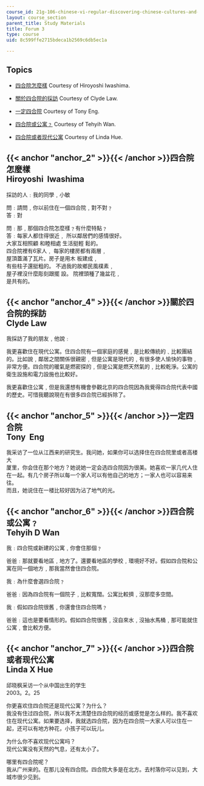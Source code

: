 ```yaml
---
course_id: 21g-106-chinese-vi-regular-discovering-chinese-cultures-and-societies-spring-2003
layout: course_section
parent_title: Study Materials
title: Forum 3
type: course
uid: 8c599ffe2715bdeca1b2569c6db5ec1a

---
```


Topics
------

*   [四合院怎麼樣](#anchor_2) Courtesy of Hiroyoshi Iwashima.  
    
*   [關於四合院的採訪](#anchor_4) Courtesy of Clyde Law.  
    
*   [一定四合院](#anchor_5) Courtesy of Tony Eng.  
    
*   [四合院或公寓﹖](#anchor_6) Courtesy of Tehyih Wan.  
    
*   [四合院或者现代公寓](#anchor_7) Courtesy of Linda Hue.  
    

{{< anchor "anchor_2" >}}{{< /anchor >}}四合院怎麼樣  
Hiroyoshi  Iwashima
--------------------------------------------------------------------

採訪的人﹕我的同學﹐小敏  
  
問﹕請問﹐你以前住在一個四合院﹐對不對﹖  
答﹕對  
  
問﹕那﹐那個四合院怎麼樣﹖有什麼特點﹖  
答﹕每家人都住得很近﹐ 所以鄰居們的感情很好。  
大家互相照顧 和睦相處 生活挺輕 鬆的。  
四合院裡有6家人﹐ 每家的樓房都有兩層﹐  
屋頂蓋滿了瓦片。房子是用木 板建成﹐  
有些柱子還挺粗的。 不過我的故鄉民風樸素﹐  
屋子裡沒什麼彫刻跟擺 設。 院裡頭種了幾盆花﹐  
是共有的。

{{< anchor "anchor_4" >}}{{< /anchor >}}關於四合院的採訪  
Clyde Law
------------------------------------------------------------

我採訪了我的朋友﹐他說﹕  
  
我更喜歡住在現代公寓。住四合院有一個家庭的感覺﹐是比較傳統的﹑比較團結的。比如說﹐鄰居之間關係很親密﹐但是公寓是現代的﹐有很多使人愉快的事物﹐非常方便。四合院的暖氣是燃密探的﹐但是公寓是燃天然氣的﹐比較乾淨。公寓的衛生設施和電力設施也比較好。  
  
我更喜歡住公寓﹐但是我還想有機會參觀北京的四合院因為我覺得四合院代表中國的歷史。可惜我聽說現在有很多四合院已經拆除了。

{{< anchor "anchor_5" >}}{{< /anchor >}}一定四合院  
Tony  Eng
---------------------------------------------------------

我采访了一位从江西来的研究生。我问她，如果你可以选择住在四合院里或者高楼大  
厦里，你会住在那个地方？她说她一定会选四合院因为很美。她喜欢一家几代人住  
在一起。有几个房子所以每一个家人可以有他自己的地方；一家人也可以容易来往。  
而且，她说住在一楼比较好因为沾了地气的光。

{{< anchor "anchor_6" >}}{{< /anchor >}}四合院或公寓﹖   
Tehyih D Wan
---------------------------------------------------------------

我﹕四合院或新建的公寓﹐你會住那個﹖  
  
爸爸﹕那就要看地區﹐地方了。還要看地區的學校﹐環境好不好。假如四合院和公寓在同一個地方﹐那我當然會住四合院。  
  
我﹕為什麼會選四合院﹖  
  
爸爸﹕因為四合院有一個院子﹐比較寬闊。公寓比較擠﹐沒那麼多空間。  
  
我﹕假如四合院很舊﹐你還會住四合院嗎﹖  
  
爸爸﹕這也是要看情形的。假如四合院很舊﹐沒自來水﹐沒抽水馬桶﹐那可能就住公寓﹐會比較方便。

{{< anchor "anchor_7" >}}{{< /anchor >}}四合院或者现代公寓  
Linda X Hue
---------------------------------------------------------------

邱晓枫采访一个从中国出生的学生  
2003。2。25  
  
你更喜欢住四合院还是现代公寓？为什么？  
我没有住过四合院，所以我不太清楚住四合院的经历或感觉是怎么样的。我不喜欢住在现代公寓。如果要选择，我就选四合院，因为在四合院一大家人可以住在一起，还可以有地方种花，小孩子可以玩儿。  
  
为什么你不喜欢现代公寓吗？  
现代公寓没有天然的气息，还有太小了。  
  
哪里有四合院呢？  
我从广州来的。在那儿没有四合院。四合院大多是在北方。去村落你可以见到，大城市很少见到。